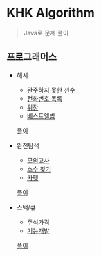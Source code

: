 # KHK Algorithm

> Java로 문제 풀이

## 프로그래머스

* 해시

    * [완주하지 못한 선수](https://programmers.co.kr/learn/courses/30/lessons/42576)
    * [전화번호 목록](https://programmers.co.kr/learn/courses/30/lessons/42577)
    * [위장](https://programmers.co.kr/learn/courses/30/lessons/42578)
    * [베스트앨범](https://programmers.co.kr/learn/courses/30/lessons/42579)
    
    [풀이](https://github.com/JHLee0211/Algorithm/tree/khk/Hash)

* 완전탐색

    * [모의고사](https://programmers.co.kr/learn/courses/30/lessons/42840)
    * [소수 찾기](https://programmers.co.kr/learn/courses/30/lessons/42839)
    * [카펫](https://programmers.co.kr/learn/courses/30/lessons/42842)
    
    [풀이](https://github.com/JHLee0211/Algorithm/tree/khk/BruteForce)

* 스택/큐

    * [주식가격](https://programmers.co.kr/learn/courses/30/lessons/42584)
    * [기능개발](https://programmers.co.kr/learn/courses/30/lessons/42586)
    
    [풀이](https://github.com/JHLee0211/Algorithm/tree/khk/StackQueue)